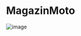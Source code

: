 # MagazinMoto
![image](https://user-images.githubusercontent.com/116735455/213527147-148edb90-f920-4389-ba7d-45c98899020f.png)
